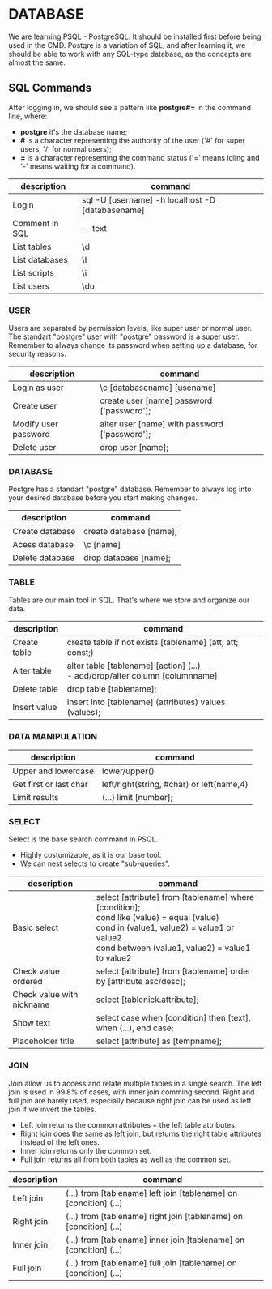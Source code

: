# DATABASE
We are learning PSQL - PostgreSQL. It should be installed first before being used in the CMD. Postgre is a variation of SQL, and after learning it, we should be able to work with any SQL-type database, as the concepts are almost the same.

## SQL Commands
After logging in, we should see a pattern like **postgre#=** in the command line, where:
- **postgre** it's the database name;
- **#** is a character representing the authority of the user ('#' for super users, '/' for normal users);
- **=** is a character representing the command status ('=' means idling and '-' means waiting for a command).

| description | command  | 
--- | --- |
|Login|sql -U [username] -h localhost -D [databasename]|
|Comment in SQL|--text|
|List tables|\d|
|List databases|\l|
|List scripts|\i|
|List users|\du|

### USER
Users are separated by permission levels, like super user or normal user.<br>
The standart "postgre" user with "postgre" password is a super user. Remember to always change its password when setting up a database, for security reasons.

| description | command  | 
--- | --- |
|Login as user|\c [databasename] [usename]|
|Create user|create user [name] password ['password'];|
|Modify user password|alter user [name] with password ['password']; |
|Delete user|drop user [name];|

### DATABASE
Postgre has a standart "postgre" database. Remember to always log into your desired database before you start making changes.

| description | command  | 
--- | --- |
|Create database|create database [name];|
|Acess database|\c [name]| 
|Delete database|drop database [name];

### TABLE
Tables are our main tool in SQL. That's where we store and organize our data. 

| description | command  | 
--- | --- |
|Create table|create table if not exists [tablename] (att; att; const;)|
|Alter table|alter table [tablename] [action] (...)<br> - add/drop/alter column [columnname]|
|Delete table|drop table [tablename];|
|Insert value|insert into [tablename] (attributes) values (values);|

### DATA MANIPULATION

| description | command |
--- | --- |
|Upper and lowercase|lower/upper()|
|Get first or last char|left/right(string, #char) or left(name,4)|
|Limit results| (...) limit [number];|

### SELECT
Select is the base search command in PSQL.
- Highly costumizable, as it is our base tool.
- We can nest selects to create "sub-queries".

| description | command |
--- | --- |
|Basic select|select [attribute] from [tablename] where [condition];<br> cond like (value) = equal (value) <br>cond in (value1, value2) = value1 or value2 <br>cond between (value1, value2) = value1 to value2 <br>|
|Check value ordered|select [attribute] from [tablename] order by [attribute asc/desc];|
|Check value with nickname|select [tablenick.attribute];|
|Show text|select case when [condition] then [text], when (...), end case;|
|Placeholder title| select [attribute] as [tempname];| 

### JOIN
Join allow us to access and relate multiple tables in a single search. The left join is used in 99.8% of cases, with inner join comming second. Right and full join are barely used, especially because right join can be used as left join if we invert the tables.
- Left join returns the common attributes + the left table attributes.
- Right join does the same as left join, but returns the right table attributes instead of the left ones.
- Inner join returns only the common set.
- Full join returns all from both tables as well as the common set.

| description | command |
--- | --- |
|Left join|(...) from [tablename] left join [tablename] on [condition] (...)|
|Right join|(...) from [tablename] right join [tablename] on [condition] (...)|
|Inner join|(...) from [tablename] inner join [tablename] on [condition] (...)|
|Full join|(...) from [tablename] full join [tablename] on [condition] (...)|
